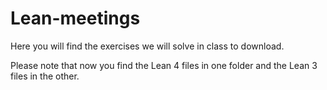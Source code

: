# Lean-meetings
Here you will find the exercises we will solve in class to download.

Please note that now you find the Lean 4 files in one folder and the Lean 3 files in the other.
